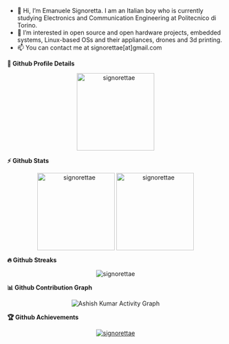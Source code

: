 - 👋 Hi, I’m Emanuele Signoretta. I am an Italian boy who is currently studying Electronics and Communication Engineering at Politecnico di Torino.
- 👀 I’m interested in open source and open hardware projects, embedded systems, Linux-based OSs and their appliances, drones and 3d printing.
- 📫 You can contact me at signorettae[at]gmail.com

<summary><b>🔎 Github Profile Details</b></summary>
<p align="center"><img height="180em" src="https://github-profile-summary-cards.vercel.app/api/cards/profile-details?username=signorettae&theme=github_dark" alt="signorettae" align = "center"/></p>
  <summary><b>⚡ Github Stats</b></summary>
<p align="center"><img height="180em" src="https://github-readme-stats.vercel.app/api?username=signorettae&hide_border=true&count_private=true&show_icons=true&theme=radical" alt="signorettae" align = "center"/>
<img height="180em" src="https://github-readme-stats.vercel.app/api/top-langs?username=signorettae&show_icons=true&locale=en&layout=compact&hide_border=true&theme=radical" alt="signorettae" align = "center"/></p>
 <summary><b>🔥 Github Streaks</b></summary>
<p align="center"><img src="https://github-readme-streak-stats.herokuapp.com/?user=signorettae&theme=black-ice&hide_border=true&stroke=0000&background=0D1117&ring=e05397&fire=e05397&currStreakLabel=e05397" alt="signorettae" /></p>
<summary><b>📊 Github Contribution Graph</b></summary>
<p align="center"<a href="#"><img alt="Ashish Kumar Activity Graph" src="https://activity-graph.herokuapp.com/graph?username=signorettae&bg_color=0D1117&color=e05397&line=e05397&point=FFFFFF&hide_border=true&" /></a></p>
<!-- </details>
<details>    -->
 <summary><b>🏆 Github Achievements</b></summary>
<p align="center"> <a href="https://github.com/signorettae"><img src="https://github-profile-trophy.vercel.app/?username=signorettae&margin-w=5&theme=radical" alt="signorettae" /></
a> </p>
